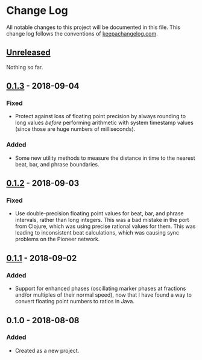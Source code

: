# Change Log

All notable changes to this project will be documented in this file.
This change log follows the conventions of
[keepachangelog.com](http://keepachangelog.com/).

## [Unreleased][unreleased]

Nothing so far.

## [0.1.3] - 2018-09-04

### Fixed

- Protect against loss of floating point precision by always rounding
  to long values _before_ performing arithmetic with system timestamp
  values (since those are huge numbers of milliseconds).

### Added

- Some new utility methods to measure the distance in time to the
  nearest beat, bar, and phrase boundaries.

## [0.1.2] - 2018-09-03

### Fixed

- Use double-precision floating point values for beat, bar, and phrase
  intervals, rather than long integers. This was a bad mistake in the
  port from Clojure, which was using precise rational values for them.
  This was leading to inconsistent beat calculations, which was causing
  sync problems on the Pioneer network.

## [0.1.1] - 2018-09-02

### Added

- Support for enhanced phases (oscillating marker phases at fractions
  and/or multiples of their normal speed), now that I have found a way
  to convert floating point numbers to ratios in Java.

## 0.1.0 - 2018-08-08

### Added

- Created as a new project.

[unreleased]: https://github.com/brunchboy/electro/compare/v0.1.3...HEAD
[0.1.3]: https://github.com/brunchboy/electro/compare/v0.1.2...v0.1.3
[0.1.2]: https://github.com/brunchboy/electro/compare/v0.1.1...v0.1.2
[0.1.1]: https://github.com/brunchboy/electro/compare/v0.1.0...v0.1.1
